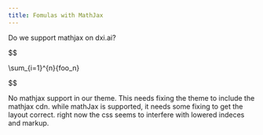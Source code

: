 ```yaml
---
title: Fomulas with MathJax
---
```


Do we support mathjax on dxi.ai?

$$

\sum_{i=1}^{n}{foo_n}

$$

No mathjax support in our theme. This needs fixing the theme to include the mathjax cdn. while mathJax is supported, it needs some fixing to get the layout correct. right now the css seems to interfere with lowered indeces and markup. 
